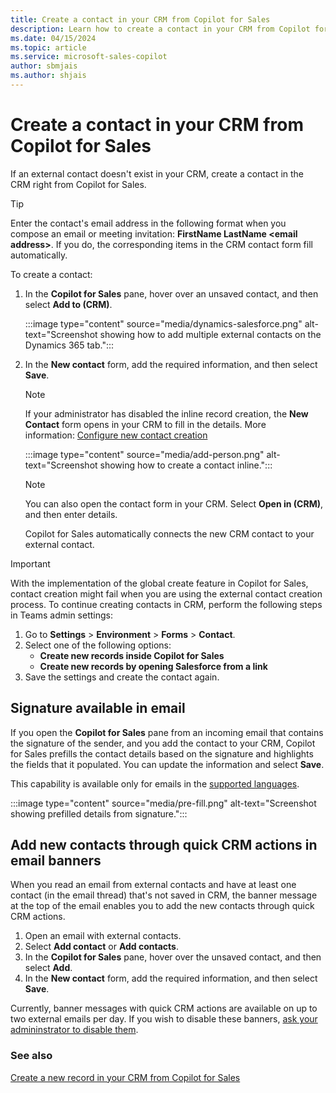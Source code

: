 ```yaml
---
title: Create a contact in your CRM from Copilot for Sales
description: Learn how to create a contact in your CRM from Copilot for Sales.
ms.date: 04/15/2024
ms.topic: article
ms.service: microsoft-sales-copilot
author: sbmjais
ms.author: shjais
---
```


# Create a contact in your CRM from Copilot for Sales

If an external contact doesn't exist in your CRM, create a contact in the CRM right from Copilot for Sales.

> [!TIP]
> Enter the contact's email address in the following format when you compose an email or meeting invitation: **FirstName LastName &lt;email address&gt;**. If you do, the corresponding items in the CRM contact form fill automatically.

To create a contact:

1. In the **Copilot for Sales** pane, hover over an unsaved contact, and then select **Add to (CRM)**.

   :::image type="content" source="media/dynamics-salesforce.png" alt-text="Screenshot showing how to add multiple external contacts on the Dynamics 365 tab.":::

1. In the **New contact** form, add the required information, and then select **Save**.

   > [!NOTE]
   > If your administrator has disabled the inline record creation, the **New Contact** form opens in your CRM to fill in the details. More information: [Configure new contact creation](customize-forms-and-fields.md#configure-new-record-creation)

   :::image type="content" source="media/add-person.png" alt-text="Screenshot showing how to create a contact inline.":::

   > [!NOTE]
   > You can also open the contact form in your CRM. Select **Open in (CRM)**, and then enter details.

    Copilot for Sales automatically connects the new CRM contact to your external contact.

> [!IMPORTANT]
>
> With the implementation of the global create feature in Copilot for Sales, contact creation might fail when you are using the external contact creation process. To continue creating contacts in CRM, perform the following steps in Teams admin settings:
>1. Go to **Settings** > **Environment** > **Forms** > **Contact**.  
>1. Select one of the following options:  
>      - **Create new records inside Copilot for Sales**  
>      - **Create new records by opening Salesforce from a link**  
>1. Save the settings and create the contact again.

## Signature available in email

If you open the **Copilot for Sales** pane from an incoming email that contains the signature of the sender, and you add the contact to your CRM, Copilot for Sales prefills the contact details based on the signature and highlights the fields that it populated. You can update the information and select **Save**.

This capability is available only for emails in the [supported languages](supported-languages.md#ai-in-copilot-for-sales).

:::image type="content" source="media/pre-fill.png" alt-text="Screenshot showing prefilled details from signature.":::

## Add new contacts through quick CRM actions in email banners

When you read an email from external contacts and have at least one contact (in the email thread) that's not saved in CRM, the banner message at the top of the email enables you to add the new contacts through quick CRM actions.

1. Open an email with external contacts.
2. Select **Add contact** or **Add contacts**.
3. In the **Copilot for Sales** pane, hover over the unsaved contact, and then select **Add**.
4. In the **New contact** form, add the required information, and then select **Save**.

Currently, banner messages with quick CRM actions are available on up to two external emails per day. If you wish to disable these banners, [ask your admininstrator to disable them](m365-admin-setting.md).

### See also

[Create a new record in your CRM from Copilot for Sales](create-new-record.md)
